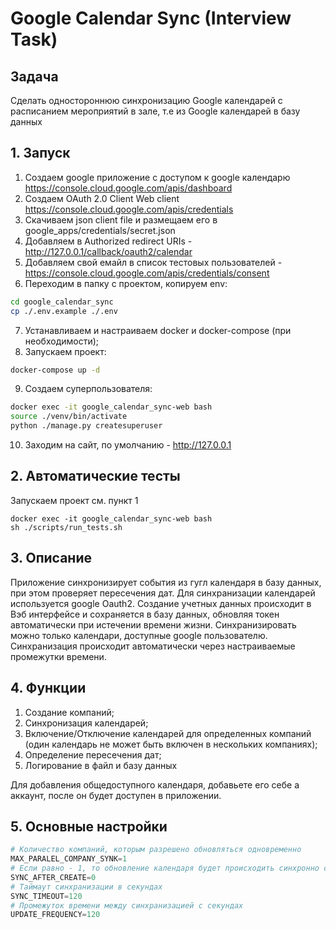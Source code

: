 # Google Calendar Sync (Interview Task)

## Задача
Сделать одностороннюю синхронизацию Google календарей с расписанием мероприятий в зале, т.е из Google календарей в базу
данных

## 1. Запуск

1. Создаем google приложение с доступом к google календарю https://console.cloud.google.com/apis/dashboard
2. Создаем OAuth 2.0 Client Web client https://console.cloud.google.com/apis/credentials
3. Скачиваем json client file и размещаем его в google_apps/credentials/secret.json
4. Добавляем в Authorized redirect URIs - http://127.0.0.1/callback/oauth2/calendar
5. Добавляем свой емайл в список тестовых пользователей  - https://console.cloud.google.com/apis/credentials/consent
6. Переходим в папку с проектом, копируем env:
```sh
cd google_calendar_sync
cp ./.env.example ./.env
```
7. Устанавливаем и настраиваем docker и docker-compose (при необходимости);
8. Запускаем проект:
```sh
docker-compose up -d
```
9. Создаем суперпользователя:
```sh
docker exec -it google_calendar_sync-web bash
source ./venv/bin/activate
python ./manage.py createsuperuser
```
10. Заходим на сайт, по умолчанию - http://127.0.0.1

## 2. Автоматические тесты
Запускаем проект см. пункт 1
```
docker exec -it google_calendar_sync-web bash
sh ./scripts/run_tests.sh
```

## 3. Описание
Приложение синхронизирует события из гугл календаря в базу данных, при этом проверяет пересечения дат. Для синхранизации календарей используется google Oauth2. Создание учетных данных происходит в Вэб интерфейсе и сохраняется в базу данных, обновляя токен автоматически при истечении времени жизни. Синхранизировать можно только календари, доступные google пользователю. Синхранизация происходит автоматически через настраиваемые промежутки времени.

## 4. Функции
1. Создание компаний;
2. Синхронизация календарей;
3. Включение/Отключение календарей для определенных компаний (один календарь не может быть включен в нескольких компаниях);
4. Определение пересечения дат;
5. Логирование в файл и базу данных

Для добавления общедоступного календаря, добавьете его себе а аккаунт, после он будет доступен в приложении.

## 5. Основные настройки
```python
# Количество компаний, которым разрешено обновляться одновременно
MAX_PARALEL_COMPANY_SYNK=1
# Если равно - 1, то обновление календаря будет происходить синхронно сразу после включения (не рекомендуется для больших календарей)
SYNC_AFTER_CREATE=0
# Таймаут синхранизации в секундах
SYNC_TIMEOUT=120
# Промежуток времени между синхранизацией с секундах
UPDATE_FREQUENCY=120
```
